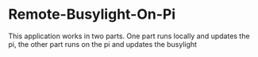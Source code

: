 # Remote-Busylight-On-Pi
This application works in two parts. One part runs locally and updates the pi, the other part runs on the pi and updates the busylight
